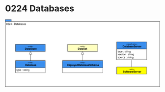 <!-- SPDX-License-Identifier: CC-BY-4.0 -->
<!-- Copyright Contributors to the Egeria project. -->

# 0224 Databases

![UML](0224-Databases.png)